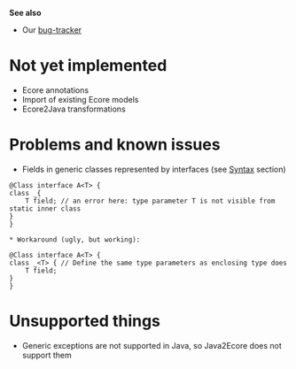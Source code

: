 **See also**
  * Our [bug-tracker](http://code.google.com/p/java2ecore/issues/list)

# Not yet implemented #
  * Ecore annotations
  * Import of existing Ecore models
  * Ecore2Java transformations

# Problems and known issues #
  * Fields in generic classes represented by interfaces (see [Syntax](Syntax.md) section)
```
@Class interface A<T> {
class _{
    T field; // an error here: type parameter T is not visible from static inner class
}
}
```
    * Workaround (ugly, but working):
```
@Class interface A<T> {
class _<T> { // Define the same type parameters as enclosing type does
    T field; 
}
}
```

# Unsupported things #
  * Generic exceptions are not supported in Java, so Java2Ecore does not support them